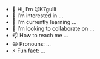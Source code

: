 - 👋 Hi, I’m @K7gulli
- 👀 I’m interested in ...
- 🌱 I’m currently learning ...
- 💞️ I’m looking to collaborate on ...
- 📫 How to reach me ...
- 😄 Pronouns: ...
- ⚡ Fun fact: ...

<!---
K7gulli/K7gulli is a ✨ special ✨ repository because its `README.md` (this file) appears on your GitHub profile.
You can click the Preview link to take a look at your changes.
--->
